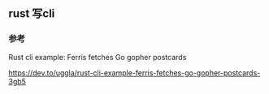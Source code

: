 ## rust 写cli

### 参考
Rust cli example: Ferris fetches Go gopher postcards

https://dev.to/uggla/rust-cli-example-ferris-fetches-go-gopher-postcards-3gb5